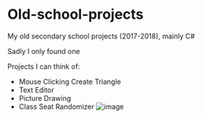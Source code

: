 # Old-school-projects
My old secondary school projects (2017-2018), mainly C#

Sadly I only found one

Projects I can think of: 

- Mouse Clicking Create Triangle
- Text Editor
- Picture Drawing
- Class Seat Randomizer
![image](https://github.com/MrYuShan/Old-school-projects/assets/68727045/3b2c4a93-349f-4820-a680-8f08bdccf787)

